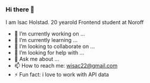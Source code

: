 ### Hi there 👋
I am Isac Holstad. 20 yearold Frontend student at Noroff

- 🔭 I’m currently working on ...
- 🌱 I’m currently learning ...
- 👯 I’m looking to collaborate on ...
- 🤔 I’m looking for help with ...
- 💬 Ask me about ...
- 📫 How to reach me: wisac22@gmail.com
- ⚡ Fun fact: i love to work with API data

